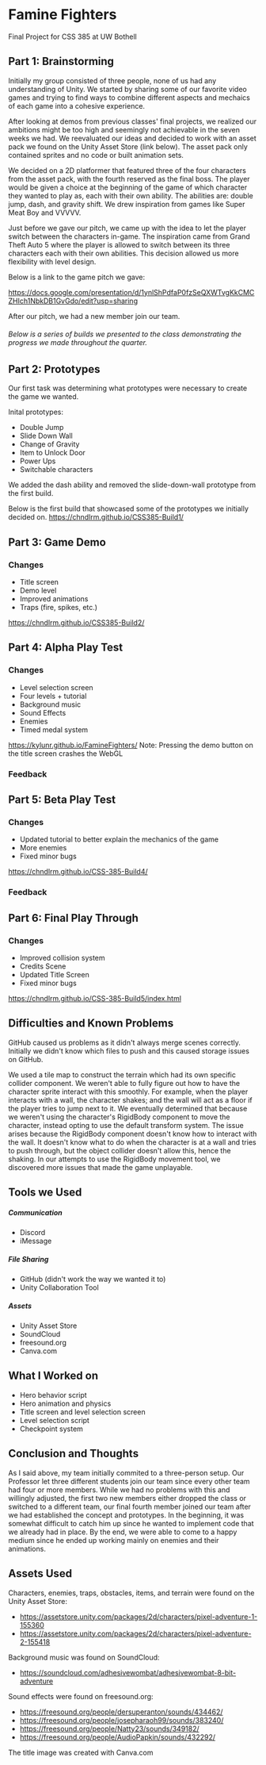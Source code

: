 # Famine Fighters
Final Project for CSS 385 at UW Bothell

## Part 1: Brainstorming 
Initially my group consisted of three people, none of us had any understanding of Unity. We started by sharing some of our favorite video games and trying to find ways to combine different aspects and mechaics of each game into a cohesive experience. 

After looking at demos from previous classes' final projects, we realized our ambitions might be too high and seemingly not achievable in the seven weeks we had. We reevaluated our ideas and decided to work with an asset pack we found on the Unity Asset Store (link below). The asset pack only contained sprites and no code or built animation sets. 

We decided on a 2D platformer that featured three of the four characters from the asset pack, with the fourth reserved as the final boss. The player would be given a choice at the beginning of the game of which character they wanted to play as, each with their own ability. The abilities are: double jump, dash, and gravity shift. We drew inspiration from games like Super Meat Boy and VVVVV. 

Just before we gave our pitch, we came up with the idea to let the player switch between the characters in-game. The inspiration came from Grand Theft Auto 5 where the player is allowed to switch between its three characters each with their own abilities. This decision allowed us more flexibility with level design. 

Below is a link to the game pitch we gave:

https://docs.google.com/presentation/d/1ynlShPdfaP0fzSeQXWTvgKkCMCZHIch1NbkDB1GvGdo/edit?usp=sharing

After our pitch, we had a new member join our team. 


###### Below is a series of builds we presented to the class demonstrating the progress we made throughout the quarter. 

## Part 2: Prototypes
Our first task was determining what prototypes were necessary to create the game we wanted. 

Inital prototypes:
- Double Jump
- Slide Down Wall
- Change of Gravity
- Item to Unlock Door
- Power Ups
- Switchable characters

We added the dash ability and removed the slide-down-wall prototype from the first build. 

Below is the first build that showcased some of the prototypes we initially decided on. 
https://chndlrm.github.io/CSS385-Build1/

## Part 3: Game Demo
### Changes
- Title screen
- Demo level
- Improved animations
- Traps (fire, spikes, etc.)

https://chndlrm.github.io/CSS385-Build2/

## Part 4: Alpha Play Test
### Changes
- Level selection screen
- Four levels + tutorial
- Background music
- Sound Effects
- Enemies
- Timed medal system

https://kylunr.github.io/FamineFighters/
Note: Pressing the demo button on the title screen crashes the WebGL  

### Feedback

## Part 5: Beta Play Test
### Changes
- Updated tutorial to better explain the mechanics of the game
- More enemies
- Fixed minor bugs

https://chndlrm.github.io/CSS-385-Build4/

### Feedback

## Part 6: Final Play Through
### Changes
- Improved collision system
- Credits Scene
- Updated Title Screen
- Fixed minor bugs

https://chndlrm.github.io/CSS-385-Build5/index.html

## Difficulties and Known Problems
GitHub caused us problems as it didn't always merge scenes correctly. Initially we didn't know which files to push and this caused storage issues on GitHub. 

We used a tile map to construct the terrain which had its own specific collider component. We weren't able to fully figure out how to have the character sprite interact with this smoothly. For example, when the player interacts with a wall, the character shakes; and the wall will act as a floor if the player tries to jump next to it. We eventually determined that because we weren't using the character's RigidBody component to move the character, instead opting to use the default transform system. The issue arises because the RigidBody component doesn't know how to interact with the wall. It doesn't know what to do when the character is at a wall and tries to push through, but the object collider doesn't allow this, hence the shaking. In our attempts to use the RigidBody movement tool, we discovered more issues that made the game unplayable. 

## Tools we Used
##### Communication 
- Discord 
- iMessage

##### File Sharing
- GitHub (didn't work the way we wanted it to)
- Unity Collaboration Tool

##### Assets
- Unity Asset Store
- SoundCloud
- freesound.org
- Canva.com

## What I Worked on
- Hero behavior script
- Hero animation and physics
- Title screen and level selection screen
- Level selection script
- Checkpoint system

## Conclusion and Thoughts
As I said above, my team initially commited to a three-person setup. Our Professor let three different students join our team since every other team had four or more members. While we had no problems with this and willingly adjusted, the first two new members either dropped the class or switched to a different team, our final fourth member joined our team after we had established the concept and prototypes. In the beginning, it was somewhat difficult to catch him up since he wanted to implement code that we already had in place. By the end, we were able to come to a happy medium since he ended up working mainly on enemies and their animations.

## Assets Used
Characters, enemies, traps, obstacles, items, and terrain were found on the Unity Asset Store:
- https://assetstore.unity.com/packages/2d/characters/pixel-adventure-1-155360
- https://assetstore.unity.com/packages/2d/characters/pixel-adventure-2-155418

Background music was found on SoundCloud:
- https://soundcloud.com/adhesivewombat/adhesivewombat-8-bit-adventure

Sound effects were found on freesound.org:
- https://freesound.org/people/dersuperanton/sounds/434462/
- https://freesound.org/people/josepharaoh99/sounds/383240/
- https://freesound.org/people/Natty23/sounds/349182/
- https://freesound.org/people/AudioPapkin/sounds/432292/

The title image was created with Canva.com
